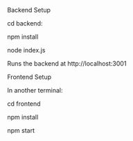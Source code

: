 Backend Setup

cd backend:

npm install

node index.js

Runs the backend at http://localhost:3001

Frontend Setup

In another terminal:


cd frontend

npm install

npm start

